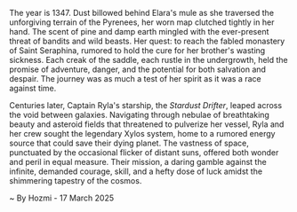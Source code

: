 
The year is 1347.  Dust billowed behind Elara's mule as she traversed the unforgiving terrain of the Pyrenees, her worn map clutched tightly in her hand.  The scent of pine and damp earth mingled with the ever-present threat of bandits and wild beasts. Her quest: to reach the fabled monastery of Saint Seraphina, rumored to hold the cure for her brother's wasting sickness. Each creak of the saddle, each rustle in the undergrowth, held the promise of adventure, danger, and the potential for both salvation and despair.  The journey was as much a test of her spirit as it was a race against time.

Centuries later, Captain Ryla's starship, the *Stardust Drifter*, leaped across the void between galaxies.  Navigating through nebulae of breathtaking beauty and asteroid fields that threatened to pulverize her vessel, Ryla and her crew sought the legendary Xylos system, home to a rumored energy source that could save their dying planet.  The vastness of space, punctuated by the occasional flicker of distant suns, offered both wonder and peril in equal measure.  Their mission, a daring gamble against the infinite, demanded courage, skill, and a hefty dose of luck amidst the shimmering tapestry of the cosmos.

~ By Hozmi - 17 March 2025
